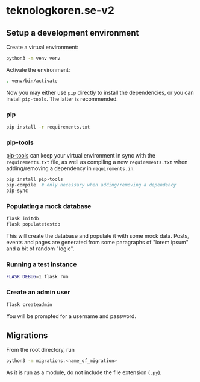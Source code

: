 # teknologkoren.se-v2
## Setup a development environment
Create a virtual environment:

```sh
python3 -m venv venv
```

Activate the environment:

```sh
. venv/bin/activate
```

Now you may either use `pip` directly to install the dependencies, or
you can install `pip-tools`. The latter is recommended.

### pip

```sh
pip install -r requirements.txt
```


### pip-tools
[pip-tools](https://github.com/jazzband/pip-tools) can keep your virtual
environment in sync with the `requirements.txt` file, as well as compiling a
new `requirements.txt` when adding/removing a dependency in `requirements.in`.

```sh
pip install pip-tools
pip-compile  # only necessary when adding/removing a dependency
pip-sync
```


### Populating a mock database
```sh
flask initdb
flask populatetestdb
```
This will create the database and populate it with some mock data. Posts,
events and pages are generated from some paragraphs of "lorem ipsum" and
a bit of random "logic".


### Running a test instance
```sh
FLASK_DEBUG=1 flask run
```


### Create an admin user
```sh
flask createadmin
```
You will be prompted for a username and password.


## Migrations
From the root directory, run
```sh
python3 -m migrations.<name_of_migration>
```
As it is run as a module, do not include the file extension (`.py`).
